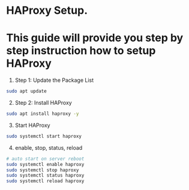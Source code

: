 # HAProxy Setup.

# This guide will provide you step by step instruction how to setup HAProxy

1. Step 1: Update the Package List

```bash
sudo apt update
```

2. Step 2: Install HAProxy

```bash
sudo apt install haproxy -y
```

3. Start HAProxy

```bash
sudo systemctl start haproxy
```

4. enable, stop, status, reload
```bash
# auto start on server reboot
sudo systemctl enable haproxy
sudo systemctl stop haproxy
sudo systemctl status haproxy
sudo systemctl reload haproxy
```